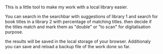 This is a little tool to make my work with a local library easier.

You can search in the searchbar with suggestions of library 1
and search for book titles in a library 2 with percentage of matching titles.
then decide if the titles match and mark them as "double" or "to scan" for digitalisation purpose.

the results will be saved in the local storage of your browser.
Additionaly you can save and reload a backup file of the work done so far.
